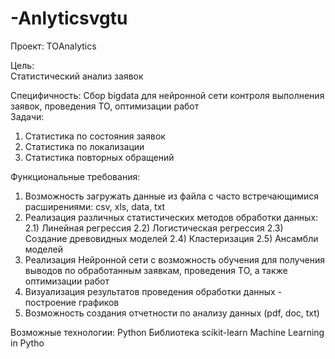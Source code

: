 # -Anlyticsvgtu

Проект:
ТОAnalytics

Цель:	
Статистический анализ заявок	

Специфичность:
Сбор bigdata для нейронной сети контроля выполнения заявок, проведения ТО, оптимизации работ  
Задачи:

1)	Статистика по состояния заявок
2)	Статистика по локализации
3)	Статистика повторных обращений

Функциональные требования:
1) Возможность загружать данные из файла с часто встречающимися расширениями: csv, xls, data, txt
2) Реализация различных статистических методов обработки данных:
2.1) Линейная регрессия
2.2) Логистическая регрессия
2.3) Создание древовидных моделей
2.4) Кластеризация
2.5) Ансамбли моделей
3) Реализация Нейронной сети с возможность обучения для получения выводов по обработанным заявкам, проведения ТО, а также оптимизации работ
4) Визуализация результатов проведения обработки данных - построение графиков
5) Возможность создания отчетности по анализу данных (pdf, doc, txt)

Возможные технологии:
Python
Библиотека scikit-learn Machine Learning in Pytho

